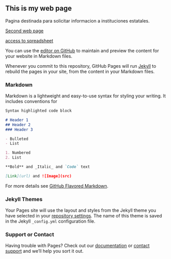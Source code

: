 ## This is my web page

Pagina destinada para solicitar informacion a instituciones estatales.

 [Second web page](https://luifqui.github.io/GobAbierto/index2)
 
 [access to spreadsheet](https://luifqui.github.io/GobAbierto/accessToSpreadSheet.html)

You can use the [editor on GitHub](https://github.com/luifqui/GobAbierto/edit/master/index.md) to maintain and preview the content for your website in Markdown files.



Whenever you commit to this repository, GitHub Pages will run [Jekyll](https://jekyllrb.com/) to rebuild the pages in your site, from the content in your Markdown files.

### Markdown

Markdown is a lightweight and easy-to-use syntax for styling your writing. It includes conventions for

```markdown
Syntax highlighted code block

# Header 1
## Header 2
### Header 3

- Bulleted
- List

1. Numbered
2. List

**Bold** and _Italic_ and `Code` text

[Link](url) and ![Image](src)
```

For more details see [GitHub Flavored Markdown](https://guides.github.com/features/mastering-markdown/).

### Jekyll Themes

Your Pages site will use the layout and styles from the Jekyll theme you have selected in your [repository settings](https://github.com/luifqui/GobAbierto/settings). The name of this theme is saved in the Jekyll `_config.yml` configuration file.

### Support or Contact

Having trouble with Pages? Check out our [documentation](https://help.github.com/categories/github-pages-basics/) or [contact support](https://github.com/contact) and we’ll help you sort it out.
 <script type='text/javascript'>
        var publicSpreadsheetUrl = 'https://docs.google.com/spreadsheets/d/1DuFjsXe9W2T3WliX2yD0aMUK7VP1EdEw07cxs_jveGg/pubhtml';
        var typeoflist = 'ol';
        function init() {

          Tabletop.init({
            key: publicSpreadsheetUrl,
            callback: showInfo,
            simpleSheet: true
          })
        }
        
        function showInfo(data, tabletop) {
          //var list = '<'+typeoflist+'>';
          for (i = 0; i < data.length; i++) {
            //  list += '<li>'+data.length + ' ' + Sheet1.Name.data[i] + '</li>';          
            //}
            //list += '</'+typeoflist+'>';
            //document.getElementById("demo").innerHTML = list;
            //console.log(data);
            var el = document.createElement("option");
            el.textContent = data[i].Institucion;
            el.value = data[i].Direccion;
            select.appendChild(el);
          }
          return true;
        }

</script>